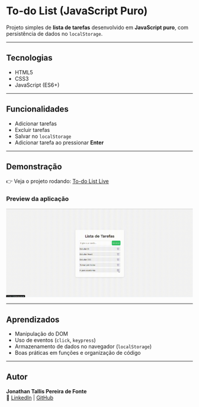 # To-do List (JavaScript Puro)

Projeto simples de **lista de tarefas** desenvolvido em **JavaScript puro**, com persistência de dados no `localStorage`.

---

## Tecnologias

- HTML5
- CSS3
- JavaScript (ES6+)

---

## Funcionalidades

- Adicionar tarefas
- Excluir tarefas
- Salvar no `localStorage`
- Adicionar tarefa ao pressionar **Enter**

---

## Demonstração

👉 Veja o projeto rodando: [To-do List Live](https://SEU-USUARIO.github.io/to-do-list/)

### Preview da aplicação

![Preview do To-do List](./assets/demo.gif)

---

## Aprendizados

- Manipulação do DOM
- Uso de eventos (`click`, `keypress`)
- Armazenamento de dados no navegador (`localStorage`)
- Boas práticas em funções e organização de código

---

## Autor

**Jonathan Tallis Pereira de Fonte**  
🔗 [LinkedIn](https://www.linkedin.com/in/jonathantallis) | [GitHub](https://github.com/JonathanTallis)
